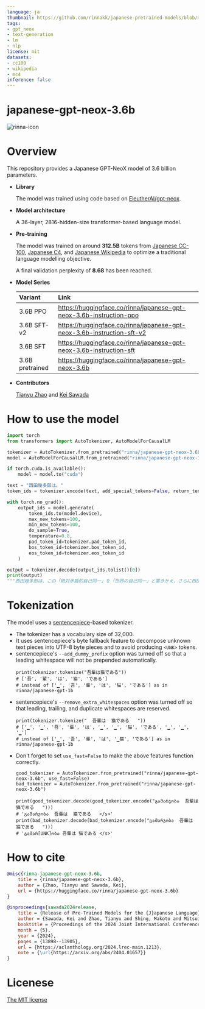 ```yaml
---
language: ja
thumbnail: https://github.com/rinnakk/japanese-pretrained-models/blob/master/rinna.png
tags:
- gpt_neox
- text-generation
- lm
- nlp
license: mit
datasets:
- cc100
- wikipedia
- mc4
inference: false
---
```


# japanese-gpt-neox-3.6b

![rinna-icon](./rinna.png)

# Overview
This repository provides a Japanese GPT-NeoX model of 3.6 billion parameters.

* **Library**
    
    The model was trained using code based on [EleutherAI/gpt-neox](https://github.com/EleutherAI/gpt-neox).

* **Model architecture**

    A 36-layer, 2816-hidden-size transformer-based language model.

* **Pre-training**

    The model was trained on around **312.5B** tokens from [Japanese CC-100](http://data.statmt.org/cc-100/ja.txt.xz), [Japanese C4](https://huggingface.co/datasets/mc4), and [Japanese Wikipedia](https://dumps.wikimedia.org/other/cirrussearch) to optimize a traditional language modelling objective. 

    A final validation perplexity of **8.68** has been reached.


* **Model Series**

    | Variant | Link |
    | :-- | :--|
    | 3.6B PPO | https://huggingface.co/rinna/japanese-gpt-neox-3.6b-instruction-ppo |
    | 3.6B SFT-v2 | https://huggingface.co/rinna/japanese-gpt-neox-3.6b-instruction-sft-v2 |
    | 3.6B SFT | https://huggingface.co/rinna/japanese-gpt-neox-3.6b-instruction-sft |
    | 3.6B pretrained | https://huggingface.co/rinna/japanese-gpt-neox-3.6b |

* **Contributors**
    
    [Tianyu Zhao](https://huggingface.co/tianyuz) and [Kei Sawada](https://huggingface.co/keisawada)

# How to use the model

~~~~python
import torch
from transformers import AutoTokenizer, AutoModelForCausalLM

tokenizer = AutoTokenizer.from_pretrained("rinna/japanese-gpt-neox-3.6b", use_fast=False)
model = AutoModelForCausalLM.from_pretrained("rinna/japanese-gpt-neox-3.6b")

if torch.cuda.is_available():
    model = model.to("cuda")

text = "西田幾多郎は、"
token_ids = tokenizer.encode(text, add_special_tokens=False, return_tensors="pt")

with torch.no_grad():
    output_ids = model.generate(
        token_ids.to(model.device),
        max_new_tokens=100,
        min_new_tokens=100,
        do_sample=True,
        temperature=0.8,
        pad_token_id=tokenizer.pad_token_id,
        bos_token_id=tokenizer.bos_token_id,
        eos_token_id=tokenizer.eos_token_id
    )

output = tokenizer.decode(output_ids.tolist()[0])
print(output)
"""西田幾多郎は、この「絶対矛盾的自己同一」を「世界の自己同一」と置きかえ、さらに西田哲学を出発点として「絶対無」を「世界の成立」に変え、世界と自己を一つの統一物とみなす哲学として展開する。この世界と自己は絶対矛盾的自己同一として同一の性質を有し、同じ働きをする。西田哲学においては、この世界と自己は矛盾しあうのではなく、同一の性質をもっている。この世界と自己は同一である。絶対"""
~~~~

# Tokenization
The model uses a [sentencepiece](https://github.com/google/sentencepiece)-based tokenizer.
* The tokenizer has a vocabulary size of 32,000.
* It uses sentencepiece's byte fallback feature to decompose unknown text pieces into UTF-8 byte pieces and to avoid producing `<UNK>` tokens.
* sentencepiece's `--add_dummy_prefix` option was turned off so that a leading whitespace will not be prepended automatically.
    ~~~
    print(tokenizer.tokenize("吾輩は猫である"))
    # ['吾', '輩', 'は', '猫', 'である']
    # instead of ['▁', '吾', '輩', 'は', '猫', 'である'] as in rinna/japanese-gpt-1b
    ~~~
* sentencepiece's `--remove_extra_whitespaces` option was turned off so that leading, trailing, and duplicate whitespaces are reserved.
    ~~~
    print(tokenizer.tokenize("  吾輩は  猫である   "))
    # ['▁', '▁', '吾', '輩', 'は', '▁', '▁', '猫', 'である', '▁', '▁', '▁']
    # instead of ['▁', '吾', '輩', 'は', '▁猫', 'である'] as in rinna/japanese-gpt-1b
    ~~~
* Don't forget to set `use_fast=False` to make the above features function correctly.
    ~~~
    good_tokenizer = AutoTokenizer.from_pretrained("rinna/japanese-gpt-neox-3.6b", use_fast=False)
    bad_tokenizer = AutoTokenizer.from_pretrained("rinna/japanese-gpt-neox-3.6b")

    print(good_tokenizer.decode(good_tokenizer.encode("გამარჯობა  吾輩は  猫である   ")))
    # 'გამარჯობა  吾輩は  猫である   </s>'
    print(bad_tokenizer.decode(bad_tokenizer.encode("გამარჯობა  吾輩は  猫である   ")))
    # 'გამარ[UNK]ობა 吾輩は 猫である </s>'
    ~~~

# How to cite
```bibtex
@misc{rinna-japanese-gpt-neox-3.6b,
    title = {rinna/japanese-gpt-neox-3.6b},
    author = {Zhao, Tianyu and Sawada, Kei},
    url = {https://huggingface.co/rinna/japanese-gpt-neox-3.6b}
}

@inproceedings{sawada2024release,
    title = {Release of Pre-Trained Models for the {J}apanese Language},
    author = {Sawada, Kei and Zhao, Tianyu and Shing, Makoto and Mitsui, Kentaro and Kaga, Akio and Hono, Yukiya and Wakatsuki, Toshiaki and Mitsuda, Koh},
    booktitle = {Proceedings of the 2024 Joint International Conference on Computational Linguistics, Language Resources and Evaluation (LREC-COLING 2024)},
    month = {5},
    year = {2024},
    pages = {13898--13905},
    url = {https://aclanthology.org/2024.lrec-main.1213},
    note = {\url{https://arxiv.org/abs/2404.01657}}
}
```

# Licenese
[The MIT license](https://opensource.org/licenses/MIT)
